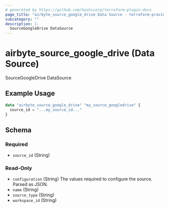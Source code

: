```yaml
---
# generated by https://github.com/hashicorp/terraform-plugin-docs
page_title: "airbyte_source_google_drive Data Source - terraform-provider-airbyte"
subcategory: ""
description: |-
  SourceGoogleDrive DataSource
---
```


# airbyte_source_google_drive (Data Source)

SourceGoogleDrive DataSource

## Example Usage

```terraform
data "airbyte_source_google_drive" "my_source_googledrive" {
  source_id = "...my_source_id..."
}
```

<!-- schema generated by tfplugindocs -->
## Schema

### Required

- `source_id` (String)

### Read-Only

- `configuration` (String) The values required to configure the source. Parsed as JSON.
- `name` (String)
- `source_type` (String)
- `workspace_id` (String)
